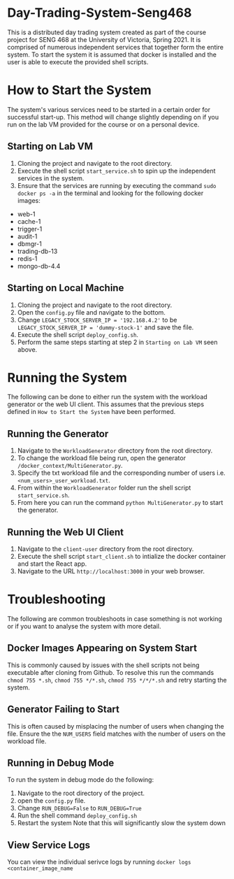 # Day-Trading-System-Seng468
This is a distributed day trading system created as part of the course project for SENG 468 at the University of Victoria, Spring 2021.
It is comprised of numerous independent services that together form the entire system. To start the system it is assumed that docker is installed and the user is able to execute the provided shell scripts.

# How to Start the System
The system's various services need to be started in a certain order for successful start-up. This method will change slightly depending on if you run on the lab VM provided for the course or on a personal device.

## Starting on Lab VM
1. Cloning the project and navigate to the root directory. 
2. Execute the shell script `start_service.sh` to spin up the independent services in the system. 
3. Ensure that the services are running by executing the command `sudo docker ps -a` in the terminal and looking for the following docker images:
* web-1
* cache-1
* trigger-1
* audit-1
* dbmgr-1
* trading-db-13
* redis-1
* mongo-db-4.4

## Starting on Local Machine
1. Cloning the project and navigate to the root directory. 
2. Open the `config.py` file and navigate to the bottom.
3. Change `LEGACY_STOCK_SERVER_IP = '192.168.4.2'` to be `LEGACY_STOCK_SERVER_IP = 'dummy-stock-1'` and save the file.
4. Execute the shell script `deploy_config.sh`.
5. Perform the same steps starting at step 2 in `Starting on Lab VM` seen above.

# Running the System
The following can be done to either run the system with the workload generator or the web UI client. This assumes that the previous steps defined in `How to Start the System` have been performed. 

## Running the Generator
1. Navigate to the `WorkloadGenerator` directory from the root directory.
2. To change the workload file being run, open the generator `/docker_context/MultiGenerator.py`.
3. Specify the txt workload file and the corresponding number of users i.e. `<num_users>_user_workload.txt`.
4. From within the `WorkloadGenerator` folder run the shell script `start_service.sh`.
5. From here you can run the command `python MultiGenerator.py` to start the generator.

## Running the Web UI Client
1. Navigate to the `client-user` directory from the root directory.
2. Execute the shell script `start_client.sh` to intialize the docker container and start the React app.
3. Navigate to the URL `http://localhost:3000` in your web browser.

# Troubleshooting
The following are common troubleshoots in case something is not working or if you want to analyse the system with more detail.

## Docker Images Appearing on System Start
This is commonly caused by issues with the shell scripts not being executable after cloning from Github. 
To resolve this run the commands `chmod 755 *.sh`, `chmod 755 */*.sh`, `chmod 755 */*/*.sh` and retry starting the system.

## Generator Failing to Start
This is often caused by misplacing the number of users when changing the file. Ensure the the `NUM_USERS` field matches with the number of users on the workload file.

## Running in Debug Mode
To run the system in debug mode do the following:
1. Navigate to the root directory of the project.
2. open the `config.py` file.
3. Change `RUN_DEBUG=False` to `RUN_DEBUG=True` 
4. Run the shell command `deploy_config.sh` 
5. Restart the system
Note that this will significantly slow the system down

## View Service Logs
You can view the individual serivce logs by running `docker logs <container_image_name`
